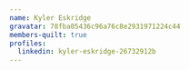 ```yaml
---
name: Kyler Eskridge
gravatar: 78fba05436c96a76c8e2931971224c44
members-quilt: true
profiles:
  linkedin: kyler-eskridge-26732912b
---
```

